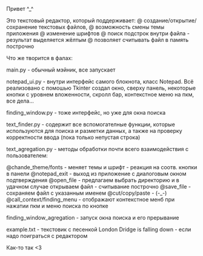 Привет ^_^

Это текстовый редактор, который поддерживает:
@ создание/открытие/сохранение текстовых файлов,
@ возможность смены темы приложения
@ изменение шрифтов
@ поиск подстрок внутри файла - результат выделяется жёлтым
@ позволяет считывать файл в память построчно


Что же творится в фалах:

main.py - обычный мэйник, все запускает

notepad_ui.py - внутри интерфейс самого блокнота, класс Notepad. Всё реализовано с помошью Tkinter
создал окно, сверху панель, некоторые кнопки с уровнем вложенности, скролл бар, контекстное меню на пкм, все дела...

finding_window.py - тоже интерфейс, но уже для окна поиска 

text_finder.py - содержит все вспомогателные функции, которые используются для поиска и разметки данных, а также на проверку корректности ввода (пока только непустая строка)

text_agregation.py - методы обработки почти всего взаимодействия с пользователем:

@chande_theme/fonts - меняет темы и шрифт - реакция на соотв. кнопки в панели
@notepad_exit - выход из приложение с диалоговым окном подтверждения
@open_file - предлагаем выбрать директорию и в удачном случае открываем файл - считывание построчно
@save_file - сохраняем файл с указанным именем
@cut/copy/paste - (-_-)
@call_context/finding_menu - отображают контекстное менб при нажатии пкм и меню поиска по кнопке


finding_window_agregation - запуск окна поиска и его прерывание

example.txt - текстовик с песенкой London Dridge is falling down - если надо поиграться с редактором 

Как-то так <3


